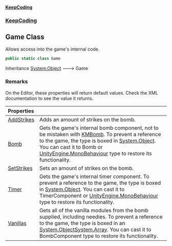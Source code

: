 #### [KeepCoding](index.md 'index')
### [KeepCoding](KeepCoding.md 'KeepCoding')
## Game Class
Allows access into the game's internal code.   
```csharp
public static class Game
```

Inheritance [System.Object](https://docs.microsoft.com/en-us/dotnet/api/System.Object 'System.Object') &#129106; Game  
### Remarks
On the Editor, these properties will return default values. Check the XML documentation to see the value it returns.  

| Properties | |
| :--- | :--- |
| [AddStrikes](KeepCoding_Game_AddStrikes.md 'KeepCoding.Game.AddStrikes') | Adds an amount of strikes on the bomb.<br/> |
| [Bomb](KeepCoding_Game_Bomb.md 'KeepCoding.Game.Bomb') | Gets the game's internal bomb component, not to be mistaken with [KMBomb](https://docs.microsoft.com/en-us/dotnet/api/KMBomb 'KMBomb'). To prevent a reference to the game, the type is boxed in [System.Object](https://docs.microsoft.com/en-us/dotnet/api/System.Object 'System.Object'). You can cast it to Bomb or [UnityEngine.MonoBehaviour](https://docs.microsoft.com/en-us/dotnet/api/UnityEngine.MonoBehaviour 'UnityEngine.MonoBehaviour') type to restore its functionality.<br/> |
| [SetStrikes](KeepCoding_Game_SetStrikes.md 'KeepCoding.Game.SetStrikes') | Sets an amount of strikes on the bomb.<br/> |
| [Timer](KeepCoding_Game_Timer.md 'KeepCoding.Game.Timer') | Gets the game's internal timer component. To prevent a reference to the game, the type is boxed in [System.Object](https://docs.microsoft.com/en-us/dotnet/api/System.Object 'System.Object'). You can cast it to TimerComponent or [UnityEngine.MonoBehaviour](https://docs.microsoft.com/en-us/dotnet/api/UnityEngine.MonoBehaviour 'UnityEngine.MonoBehaviour') type to restore its functionality.<br/> |
| [Vanillas](KeepCoding_Game_Vanillas.md 'KeepCoding.Game.Vanillas') | Gets all of the vanilla modules from the bomb supplied, including needies. To prevent a reference to the game, the type is boxed in an [System.Object](https://docs.microsoft.com/en-us/dotnet/api/System.Object 'System.Object')[System.Array](https://docs.microsoft.com/en-us/dotnet/api/System.Array 'System.Array'). You can cast it to BombComponent type to restore its functionality.<br/> |
